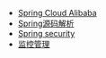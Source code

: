 * [Spring Cloud Alibaba](springcloud/alibaba.md)
* [Spring源码解析](springcloud/springAnalysis.md)
* [Spring security](springcloud/spring_security.md)
* [监控管理](springcloud/actuator.md)
